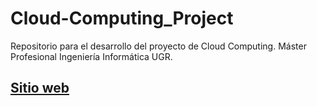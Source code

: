 # Cloud-Computing_Project

Repositorio para el desarrollo del proyecto de Cloud Computing. 
Máster Profesional Ingeniería Informática UGR.

## [Sitio web](https://ramongago.github.io/Cloud-Computing_Project/)
